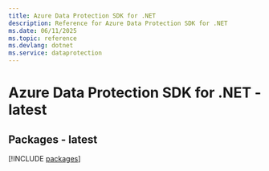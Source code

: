 ```yaml
---
title: Azure Data Protection SDK for .NET
description: Reference for Azure Data Protection SDK for .NET
ms.date: 06/11/2025
ms.topic: reference
ms.devlang: dotnet
ms.service: dataprotection
---
```

# Azure Data Protection SDK for .NET - latest
## Packages - latest
[!INCLUDE [packages](data-protection-index.md)]
